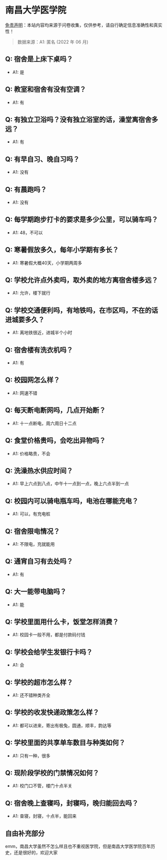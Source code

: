 # 南昌大学医学院

[免责声明](https://colleges.chat/#_3)：本站内容均来源于问卷收集，仅供参考，请自行确定信息准确性和真实性！

> 数据来源：A1: 匿名 (2022 年 06 月)

## Q: 宿舍是上床下桌吗？

- A1: 是

## Q: 教室和宿舍有没有空调？

- A1: 有

## Q: 有独立卫浴吗？没有独立浴室的话，澡堂离宿舍多远？

- A1: 有

## Q: 有早自习、晚自习吗？

- A1: 没有

## Q: 有晨跑吗？

- A1: 没有

## Q: 每学期跑步打卡的要求是多少公里，可以骑车吗？

- A1: 48，不可以

## Q: 寒暑假放多久，每年小学期有多长？

- A1: 寒暑假大概40天，小学期两周多

## Q: 学校允许点外卖吗，取外卖的地方离宿舍楼多远？

- A1: 允许，楼下就行

## Q: 学校交通便利吗，有地铁吗，在市区吗，不在的话进城要多久？

- A1: 离地铁很近，进城半个小时

## Q: 宿舍楼有洗衣机吗？

- A1: 有

## Q: 校园网怎么样？

- A1: 网速不错

## Q: 每天断电断网吗，几点开始断？

- A1: 十一点断电，周六周日十二点

## Q: 食堂价格贵吗，会吃出异物吗？

- A1: 价格略贵，不会

## Q: 洗澡热水供应时间？

- A1: 早上六点到八点，中午十一点到一点，晚上六点半到一点

## Q: 校园内可以骑电瓶车吗，电池在哪能充电？

- A1: 可以，有充电桩

## Q: 宿舍限电情况？

- A1: 不限电，充就能用

## Q: 通宵自习有去处吗？

- A1: 有

## Q: 大一能带电脑吗？

- A1: 能

## Q: 学校里面用什么卡，饭堂怎样消费？

- A1: 校园卡一般不用，都是付款码付钱

## Q: 学校会给学生发银行卡吗？

- A1: 会

## Q: 学校的超市怎么样？

- A1: 还不错种类齐全

## Q: 学校的收发快递政策怎么样？

- A1: 都可以进来，寄出有极兔，圆通，顺丰，韵达等

## Q: 学校里面的共享单车数目与种类如何？

- A1: 只有一种，很多

## Q: 现阶段学校的门禁情况如何？

- A1: 校门口不管，楼门十点半关

## Q: 宿舍晚上查寝吗，封寝吗，晚归能回去吗？

- A1: 查寝，封寝，十点半，能回来

## 自由补充部分

emm，南昌大学虽然不怎么样且也不重视医学院，但是南昌大学医学院百年历史，还是很好的，欢迎大家